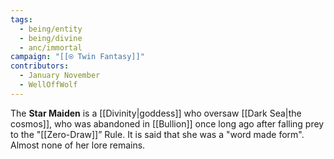 ```yaml
---
tags:
  - being/entity
  - being/divine
  - anc/immortal
campaign: "[[⍟ Twin Fantasy]]"
contributors:
  - January November
  - WellOffWolf
---
```

The **Star Maiden** is a [[Divinity|goddess]] who oversaw [[Dark Sea|the cosmos]], who was abandoned in [[Bullion]] once long ago after falling prey to the "[[Zero-Draw]]” Rule. It is said that she was a "word made form". Almost none of her lore remains.

